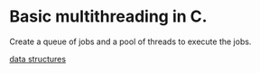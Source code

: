 # Basic multithreading in C.

Create a queue of jobs and a pool of threads to execute the jobs.

<a href="https://github.com/0xC0DE666/c_structs">data structures</a>
